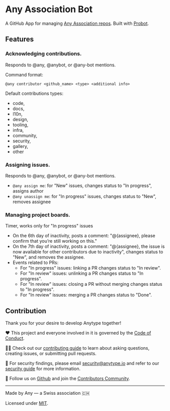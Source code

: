 # Any Association Bot

A GitHub App for managing [Any Association repos](https://github.com/anyproto). Built with [Probot](https://github.com/probot/probot).

## Features
### Acknowledging contributions.
Responds to @any, @anybot, or @any-bot mentions.

Command format:
```
@any contributor <github_name> <type> <additional info>
```

Default contributions types:
- code,
- docs,
- l10n,
- design,
- tooling,
- infra,
- community,
- security,
- gallery,
- other

### Assigning issues.
Responds to @any, @anybot, or @any-bot mentions.
- `@any assign me`: for "New" issues, changes status to "In progress", assigns author
- `@any unassign me`: for "In progress" issues, changes status to "New", removes assignee

### Managing project boards.
Timer, works only for "In progress" issues
 - On the 6th day of inactivity, posts a comment: "@{assignee}, please confirm that you’re still working on this."
- On the 7th day of inactivity, posts a comment: "@{assignee}, the issue is now available for other contributors due to inactivity", changes status to "New", and removes the assignee.
- Events related to PRs:
  - For "In progress" issues: linking a PR changes status to "In review".
  - For "In review" issues: unlinking a PR changes status to "In progress".
  - For "In review" issues: closing a PR without merging changes status to "In progress".
  - For "In review" issues: merging a PR changes status to "Done".

## Contribution
Thank you for your desire to develop Anytype together!

❤️ This project and everyone involved in it is governed by the [Code of Conduct](docs/CODE_OF_CONDUCT.md).

🧑‍💻 Check out our [contributing guide](docs/CONTRIBUTING.md) to learn about asking questions, creating issues, or submitting pull requests.

🫢 For security findings, please email [security@anytype.io](mailto:security@anytype.io) and refer to our [security guide](docs/SECURITY.md) for more information.

🤝 Follow us on [Github](https://github.com/anyproto) and join the [Contributors Community](https://github.com/orgs/anyproto/discussions).

---
Made by Any — a Swiss association 🇨🇭

Licensed under [MIT](./LICENSE.md).


